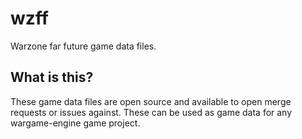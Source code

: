 # wzff
Warzone far future game data files.

## What is this?
These game data files are open source and available to open merge requests or issues against. These can be used as game data for any wargame-engine game project.
